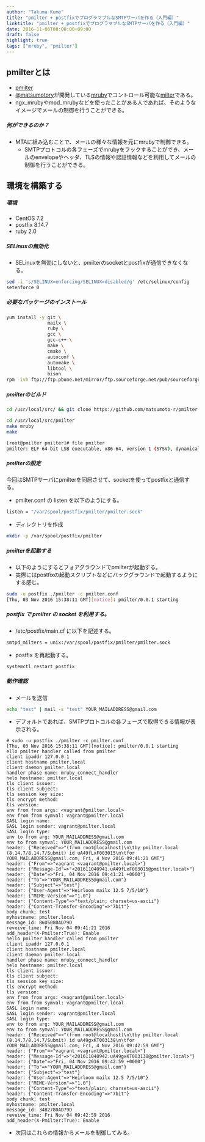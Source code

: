 ```yaml
---
author: "Takuma Kume"
title: "pmilter + postfixでプログラマブルなSMTPサーバを作る（入門編）"
linktitle: "pmilter + postfixでプログラマブルなSMTPサーバを作る（入門編）"
date: 2016-11-06T00:00:00+09:00
draft: false
highlight: true
tags: ["mruby", "pmilter"]
---
```


## pmilterとは

- [pmilter](https://github.com/matsumotory/pmilter)
- [@matsumotory](https://twitter.com/matsumotory)が開発している[mruby](https://github.com/mruby/mruby)でコントロール可能な[milter](https://en.wikipedia.org/wiki/Milter)である。
- ngx_mrubyやmod_mrubyなどを使ったことがある人であれば、そのようなイメージでメールの制御を行うことができる。

##### 何ができるのか？

- MTAに組み込むことで、メールの様々な情報を元にmrubyで制御できる。
  - SMTPプロトコルの各フェーズでmrubyをフックすることができ、メールのenvelopeやヘッダ、TLSの情報や認証情報などを利用してメールの制御を行うことができる。

## 環境を構築する

##### 環境

- CentOS 7.2
- postfix 8.14.7
- ruby 2.0

##### SELinuxの無効化

- SELinuxを無効にしないと、pmilterのsocketとpostfixが通信できなくなる。

```sh
sed -i 's/SELINUX=enforcing/SELINUX=disabled/g' /etc/selinux/config
setenforce 0
```

##### 必要なパッケージのインストール

```sh
yum install -y git \
               mailx \
               ruby \
               gcc \
               gcc-c++ \
               make \
               cmake \
               autoconf \
               automake \
               libtool \
               bison
rpm -ivh ftp://ftp.pbone.net/mirror/ftp.sourceforge.net/pub/sourceforge/k/ke/kenzy/special/C7/x86_64/ragel-6.8-3.el7.centos.x86_64.rpm
```

##### pmilterのビルド

```sh
cd /usr/local/src/ && git clone https://github.com/matsumoto-r/pmilter.git
```

```sh
cd /usr/local/src/pmilter
make mruby
make
```

```sh
[root@pmilter pmilter]# file pmilter
pmilter: ELF 64-bit LSB executable, x86-64, version 1 (SYSV), dynamically linked (uses shared libs), for GNU/Linux 2.6.32, BuildID[sha1]=5bed3d8ff85db4e11865d073542d063671c61794, not stripped
```

##### pmilterの設定

今回はSMTPサーバにpmilterを同居させて、socketを使ってpostfixと通信する。

- pmilter.conf の listen を以下のようにする。

```sh
listen = "/var/spool/postfix/pmilter/pmilter.sock"
```

- ディレクトリを作成

```sh
mkdir -p /var/spool/postfix/pmilter
```

##### pmilterを起動する

- 以下のようにするとフォアグラウンドでpmilterが起動する。
- 実際にはpostfixの起動スクリプトなどにバックグラウンドで起動するようにする感じ。

```sh
sudo -u postfix ./pmilter -c pmilter.conf
[Thu, 03 Nov 2016 15:38:11 GMT][notice]: pmilter/0.0.1 starting

```

##### postfix で pmilter の socket を利用する。

- /etc/postfix/main.cf に以下を記述する。

```sh
smtpd_milters = unix:/var/spool/postfix/pmilter/pmilter.sock
```

- postfix を再起動する。

```sh
systemctl restart postfix
```

##### 動作確認

- メールを送信

```sh
echo "test" | mail -s "test" YOUR_MAILADDRESS@gmail.com
```

- デフォルトであれば、SMTPプロトコルの各フェーズで取得できる情報が表示される。

```
# sudo -u postfix ./pmilter -c pmilter.conf
[Thu, 03 Nov 2016 15:38:11 GMT][notice]: pmilter/0.0.1 starting
ello pmilter handler called from pmilter
client ipaddr 127.0.0.1
client hostname pmilter.local
client daemon pmilter.local
handler phase name: mruby_connect_handler
helo hostname: pmilter.local
tls client issuer:
tls client subject:
tls session key size:
tls encrypt method:
tls version:
env from from args: <vagrant@pmilter.local>
env from from symval: vagrant@pmilter.local
SASL login name:
SASL login sender: vagrant@pmilter.local
SASL login type:
env to from arg: YOUR_MAILADDRESS@gmail.com
env to from symval: YOUR_MAILADDRESS@gmail.com
header: {"Received"=>"(from root@localhost)\n\tby pmilter.local (8.14.7/8.14.7/Submit) id uA49fLxF003015\n\tfor YOUR_MAILADDRESS@gmail.com; Fri, 4 Nov 2016 09:41:21 GMT"}
header: {"From"=>"vagrant <vagrant@pmilter.local>"}
header: {"Message-Id"=>"<201611040941.uA49fLxF003015@pmilter.local>"}
header: {"Date"=>"Fri, 04 Nov 2016 09:41:21 +0000"}
header: {"To"=>"YOUR_MAILADDRESS@gmail.com"}
header: {"Subject"=>"test"}
header: {"User-Agent"=>"Heirloom mailx 12.5 7/5/10"}
header: {"MIME-Version"=>"1.0"}
header: {"Content-Type"=>"text/plain; charset=us-ascii"}
header: {"Content-Transfer-Encoding"=>"7bit"}
body chunk; test
myhostname: pmilter.local
message_id: B6D5080AD79D
reveive_time: Fri Nov 04 09:41:21 2016
add_header(X-Pmilter:True): Enable
hello pmilter handler called from pmilter
client ipaddr 127.0.0.1
client hostname pmilter.local
client daemon pmilter.local
handler phase name: mruby_connect_handler
helo hostname: pmilter.local
tls client issuer:
tls client subject:
tls session key size:
tls encrypt method:
tls version:
env from from args: <vagrant@pmilter.local>
env from from symval: vagrant@pmilter.local
SASL login name:
SASL login sender: vagrant@pmilter.local
SASL login type:
env to from arg: YOUR_MAILADDRESS@gmail.com
env to from symval: YOUR_MAILADDRESS@gmail.com
header: {"Received"=>"(from root@localhost)\n\tby pmilter.local (8.14.7/8.14.7/Submit) id uA49gxKT003138\n\tfor YOUR_MAILADDRESS@gmail.com; Fri, 4 Nov 2016 09:42:59 GMT"}
header: {"From"=>"vagrant <vagrant@pmilter.local>"}
header: {"Message-Id"=>"<201611040942.uA49gxKT003138@pmilter.local>"}
header: {"Date"=>"Fri, 04 Nov 2016 09:42:59 +0000"}
header: {"To"=>"YOUR_MAILADDRESS@gmail.com"}
header: {"Subject"=>"test"}
header: {"User-Agent"=>"Heirloom mailx 12.5 7/5/10"}
header: {"MIME-Version"=>"1.0"}
header: {"Content-Type"=>"text/plain; charset=us-ascii"}
header: {"Content-Transfer-Encoding"=>"7bit"}
body chunk; test
myhostname: pmilter.local
message_id: 34B2780AD79D
reveive_time: Fri Nov 04 09:42:59 2016
add_header(X-Pmilter:True): Enable
```

- 次回はこれらの情報からメールを制御してみる。
